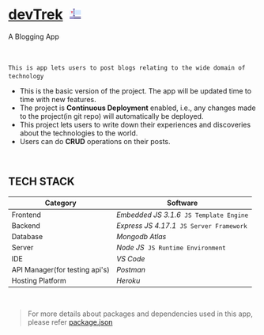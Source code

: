 <!-- ![<img width="23px" height="23px">](typography2.png) -->
<!-- # [<font color="purple">devTrek</font>](http://devtrek.herokuapp.com) &nbsp;<img src="typography2.png" width="23px" height="23px"> -->
<!-- # [<span style="color:black">devTrek</span>](http://devtrek.herokuapp.com) &nbsp;<img src="typography2.png" width="23px" height="23px"> -->
<!-- # <a href="http://devtrek.herokuapp.com" style="color:purple">devTrek</a> &nbsp;<img src="typography2.png" width="23px" height="23px"> -->
<!-- # <a href="http://devtrek.herokuapp.com"><font color="black">devTrek</font></a> &nbsp;<img src="typography2.png" width="23px" height="23px"> -->
# [devTrek](http://devtrek.herokuapp.com) &nbsp;<img src="typography2.png" width="23px" height="23px">

<!-- <span style="color:purple">A Blogging App</span> -->
A Blogging App

<br>

`This is app lets users to post blogs relating to the wide domain of technology`

* This is the basic version of the project. The app will be updated time to time with new features.
* The project is **Continuous Deployment** enabled, i.e., any changes made to the project(in git repo) will automatically be deployed.
* This project lets users to write down their experiences and discoveries about the technologies to the world.
* Users can do **CRUD** operations on their posts.

<br>

## TECH STACK

| Category | Software |
| -------- | -------- |
| Frontend | *Embedded JS 3.1.6* &nbsp;`JS Template Engine` |
| Backend | *Express JS 4.17.1* &nbsp;`JS Server Framework` |
| Database | *Mongodb Atlas* |
| Server | *Node JS* &nbsp;`JS Runtime Environment` |
| IDE | *VS Code* |
| API Manager(for testing api's) | *Postman* |
| Hosting Platform | *Heroku* |

<br>

> For more details about packages and dependencies used in this app, please refer [package.json](https://github.com/cod-lab/devTrek/blob/main/package.json)

